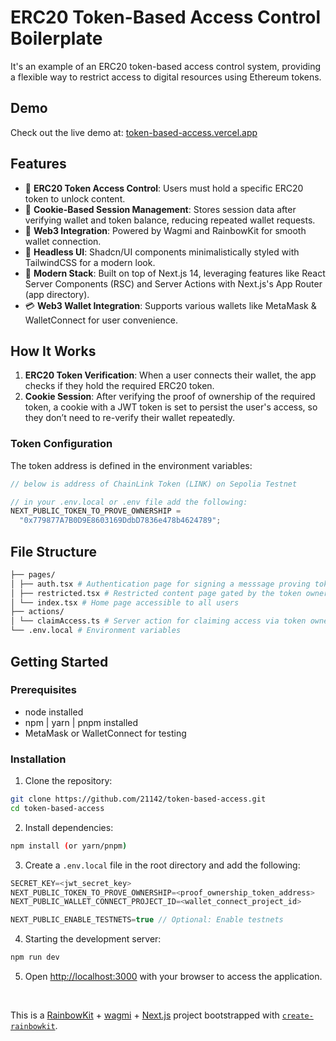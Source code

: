 # ERC20 Token-Based Access Control Boilerplate

It's an example of an ERC20 token-based access control system, providing a flexible way to restrict access to digital resources using Ethereum tokens.

## Demo

Check out the live demo at: [token-based-access.vercel.app](https://token-based-access.vercel.app)

## Features

- 🔐 **ERC20 Token Access Control**: Users must hold a specific ERC20 token to unlock content.
- 🍪 **Cookie-Based Session Management**: Stores session data after verifying wallet and token balance, reducing repeated wallet requests.
- 💼 **Web3 Integration**: Powered by Wagmi and RainbowKit for smooth wallet connection.
- 🎨 **Headless UI**: Shadcn/UI components minimalistically styled with TailwindCSS for a modern look.
- 🚀 **Modern Stack**: Built on top of Next.js 14, leveraging features like React Server Components (RSC) and Server Actions with Next.js's App Router (app directory).
- 💳 **Web3 Wallet Integration**: Supports various wallets like MetaMask & WalletConnect for user convenience.

## **How It Works**

1. **ERC20 Token Verification**: When a user connects their wallet, the app checks if they hold the required ERC20 token.
2. **Cookie Session**: After verifying the proof of ownership of the required token, a cookie with a JWT token is set to persist the user's access, so they don’t need to re-verify their wallet repeatedly.

### **Token Configuration**

The token address is defined in the environment variables:

```typescript
// below is address of ChainLink Token (LINK) on Sepolia Testnet

// in your .env.local or .env file add the following:
NEXT_PUBLIC_TOKEN_TO_PROVE_OWNERSHIP =
  "0x779877A7B0D9E8603169DdbD7836e478b4624789";
```

## **File Structure**

```bash
├── pages/
│ ├── auth.tsx # Authentication page for signing a messsage proving token ownership
│ ├── restricted.tsx # Restricted content page gated by the token ownership
│ └── index.tsx # Home page accessible to all users
├── actions/
│ └── claimAccess.ts # Server action for claiming access via token ownership
└── .env.local # Environment variables
```

## **Getting Started**

### **Prerequisites**

- node installed
- npm | yarn | pnpm installed
- MetaMask or WalletConnect for testing

### **Installation**

1. Clone the repository:

```bash
git clone https://github.com/21142/token-based-access.git
cd token-based-access
```

2. Install dependencies:

```bash
npm install (or yarn/pnpm)
```

3. Create a `.env.local` file in the root directory and add the following:

```typescript
SECRET_KEY=<jwt_secret_key>
NEXT_PUBLIC_TOKEN_TO_PROVE_OWNERSHIP=<proof_ownership_token_address>
NEXT_PUBLIC_WALLET_CONNECT_PROJECT_ID=<wallet_connect_project_id>

NEXT_PUBLIC_ENABLE_TESTNETS=true // Optional: Enable testnets
```

4. Starting the development server:

```bash
npm run dev
```

5. Open [http://localhost:3000](http://localhost:3000) with your browser to access the application.

<br />

This is a [RainbowKit](https://rainbowkit.com) + [wagmi](https://wagmi.sh) + [Next.js](https://nextjs.org/) project bootstrapped with [`create-rainbowkit`](/packages/create-rainbowkit).
